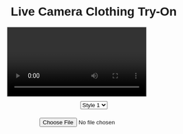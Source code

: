 <!DOCTYPE html>
<html lang="en">
<head>
  <meta charset="UTF-8">
  <meta name="viewport" content="width=device-width, initial-scale=1.0">
  <title>Live Camera Clothing Try-On</title>
  <style>
    body {
      display: flex;
      flex-direction: column;
      align-items: center;
      margin: 20px;
      font-family: Arial, sans-serif;
    }
    #video {
      display: block;
      width: 80%;
      height: auto;
      border: 1px solid #ddd;
      background: #000;
    }
    #canvas {
      position: absolute;
      top: 0;
      left: 0;
      pointer-events: none;
    }
    input[type="file"], #clothing-style {
      margin: 10px;
    }
    .container {
      position: relative;
      width: 80%;
      height: auto;
    }
  </style>
  <!-- Add MediaPipe -->
  <script src="https://cdn.jsdelivr.net/npm/@mediapipe/pose"></script>
</head>
<body>
  <h1>Live Camera Clothing Try-On</h1>

  <div class="container">
    <video id="video" autoplay></video>
    <canvas id="canvas"></canvas>
  </div>

  <select id="clothing-style">
    <option value="clothing1.png">Style 1</option>
    <option value="clothing2.png">Style 2</option>
    <option value="clothing3.png">Style 3</option>
    <option value="clothing4.png">Style 4</option>
    <option value="clothing5.png">Style 5</option>
  </select>
  
  <input type="file" id="upload" accept="image/*">
  
  <script>
    let clothingImage = new Image();
    let clothingPosition = { x: 50, y: 50, width: 200, height: 200 };
    let isDragging = false;

    // Access the camera and display the video feed
    async function setupCamera() {
      const video = document.getElementById('video');
      try {
        const stream = await navigator.mediaDevices.getUserMedia({ video: true });
        video.srcObject = stream;

        video.onloadedmetadata = () => {
          const canvas = document.getElementById('canvas');
          canvas.width = video.videoWidth;
          canvas.height = video.videoHeight;

          console.log('Camera initialized.');
          drawOverlay(); // Start drawing once video is ready
        };
      } catch (error) {
        console.error('Error accessing camera:', error);
        alert('Camera access denied or unavailable.');
      }
    }

    // Setup MediaPipe for body landmark detection
    function setupPoseDetection() {
      const video = document.getElementById('video');
      const canvas = document.getElementById('canvas');
      const context = canvas.getContext('2d');

      const pose = new Pose({
        locateFile: (file) => `https://cdn.jsdelivr.net/npm/@mediapipe/pose/${file}`,
      });

      pose.setOptions({
        modelComplexity: 1,
        smoothLandmarks: true,
        enableSegmentation: false,
        minDetectionConfidence: 0.5,
        minTrackingConfidence: 0.5,
      });

      pose.onResults((results) => {
        if (!results.poseLandmarks) return;

        context.clearRect(0, 0, canvas.width, canvas.height);
        context.drawImage(video, 0, 0, canvas.width, canvas.height);

        // Assuming clothing is to be drawn on the torso
        const shoulderLeft = results.poseLandmarks[11];
        const shoulderRight = results.poseLandmarks[12];

        const centerX = (shoulderLeft.x + shoulderRight.x) / 2 * canvas.width;
        const centerY = (shoulderLeft.y + shoulderRight.y) / 2 * canvas.height;
        const width = Math.abs(shoulderRight.x - shoulderLeft.x) * canvas.width * 1.5;
        const height = width * 1.5;  // Adjust proportionately for dress length

        // Draw the clothing image based on torso landmarks
        if (clothingImage.src) {
          context.drawImage(clothingImage, centerX - width / 2, centerY - height / 3, width, height);
        }
      });

      // Run pose detection continuously
      const runDetection = () => {
        pose.send({ image: video });
        requestAnimationFrame(runDetection);
      };
      runDetection();
    }

    // Handle clothing style change
    document.getElementById('clothing-style').addEventListener('change', function(event) {
      const selectedStyle = event.target.value;
      clothingImage.src = selectedStyle;
    });

    // Handle file upload for custom clothing
    document.getElementById('upload').addEventListener('change', function(event) {
      const file = event.target.files[0];
      if (file) {
        const reader = new FileReader();
        reader.onload = function(e) {
          clothingImage.src = e.target.result;
        };
        reader.readAsDataURL(file);
      }
    });

    // Start everything
    setupCamera();
    setupPoseDetection();
  </script>
</body>
</html>
